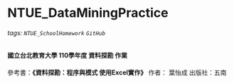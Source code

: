 # NTUE_DataMiningPractice

###### tags: `NTUE_SchoolHomework` `GitHub`

#### 國立台北教育大學 110學年度 資料探勘 作業

參考書：**《資料探勘：程序與模式 使用Excel實作》**
作者： 葉怡成
出版社：五南
